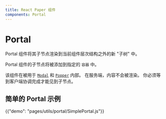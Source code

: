 ```yaml
---
title: React Paper 组件
components: Portal
---
```

# Portal

<p class="description">Portal 组件将其子节点渲染到当前组件层次结构之外的新 "子树" 中。</p>

Portal 组件的子节点将被添加到指定的 `容器` 中。

该组件在被用于 [`Modal`](/utils/modal/) 和 [`Popper`](/utils/popper/) 内部。 在服务端，内容不会被渲染。 你必须等到客户端协调完成才能见到子节点。

## 简单的 Portal 示例

{{"demo": "pages/utils/portal/SimplePortal.js"}}